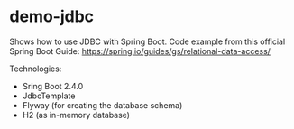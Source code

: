 # demo-jdbc
Shows how to use JDBC with Spring Boot. Code example from this official Spring Boot Guide: https://spring.io/guides/gs/relational-data-access/

Technologies:
* Sring Boot 2.4.0
* JdbcTemplate
* Flyway (for creating the database schema)
* H2 (as in-memory database)
